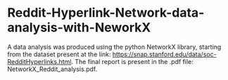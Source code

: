 # Reddit-Hyperlink-Network-data-analysis-with-NeworkX

A data analysis was produced using the python NetworkX library, starting from the dataset present at the link: https://snap.stanford.edu/data/soc-RedditHyperlinks.html. The final report is present in the .pdf file: NetworkX_Reddit_analysis.pdf.

